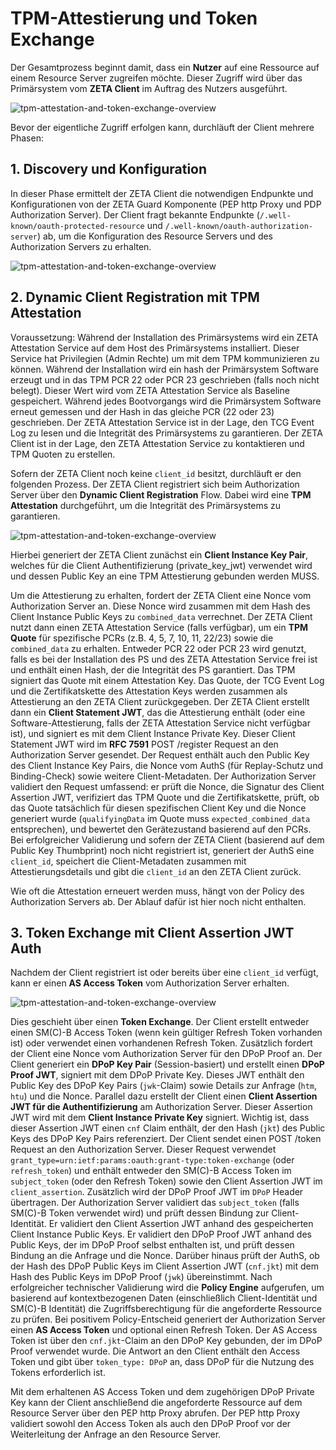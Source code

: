 # TPM-Attestierung und Token Exchange

Der Gesamtprozess beginnt damit, dass ein **Nutzer** auf eine Ressource auf einem Resource Server zugreifen möchte. Dieser Zugriff wird über das Primärsystem vom **ZETA Client** im Auftrag des Nutzers ausgeführt.

![tpm-attestation-and-token-exchange-overview](/images/tpm-attestation-and-token-exchange/tpm-attestation-and-token-exchange-overview.svg)

Bevor der eigentliche Zugriff erfolgen kann, durchläuft der Client mehrere Phasen:

## 1. Discovery und Konfiguration

In dieser Phase ermittelt der ZETA Client die notwendigen Endpunkte und Konfigurationen von der ZETA Guard Komponente (PEP http Proxy und PDP Authorization Server). Der Client fragt bekannte Endpunkte (`/.well-known/oauth-protected-resource` und `/.well-known/oauth-authorization-server`) ab, um die Konfiguration des Resource Servers und des Authorization Servers zu erhalten.

![tpm-attestation-and-token-exchange-overview](/images/tpm-attestation-and-token-exchange/discovery-and-configuration.svg)

## 2. Dynamic Client Registration mit TPM Attestation

Voraussetzung: Während der Installation des Primärsystems wird ein ZETA Attestation Service auf dem Host des Primärsystems installiert. Dieser Service hat Privilegien (Admin Rechte) um mit dem TPM kommunizieren zu können. Während der Installation wird ein hash der Primärsystem Software erzeugt und in das TPM PCR 22 oder PCR 23 geschrieben (falls noch nicht belegt). Dieser Wert wird vom ZETA Attestation Service als Baseline gespeichert. Während jedes Bootvorgangs wird die Primärsystem Software erneut gemessen und der Hash in das gleiche PCR (22 oder 23) geschrieben. Der ZETA Attestation Service ist in der Lage, den TCG Event Log zu lesen und die Integrität des Primärsystems zu garantieren. Der ZETA Client ist in der Lage, den ZETA Attestation Service zu kontaktieren und TPM Quoten zu erstellen.

Sofern der ZETA Client noch keine `client_id` besitzt, durchläuft er den folgenden Prozess.
Der ZETA Client registriert sich beim Authorization Server über den **Dynamic Client Registration** Flow. Dabei wird eine **TPM Attestation** durchgeführt, um die Integrität des Primärsystems zu garantieren.

![tpm-attestation-and-token-exchange-overview](/images/tpm-attestation-and-token-exchange/dynamic-client-registration-with-tpm-attestation.svg)

Hierbei generiert der ZETA Client zunächst ein **Client Instance Key Pair**, welches für die Client Authentifizierung (private_key_jwt) verwendet wird und dessen Public Key an eine TPM Attestierung gebunden werden MUSS.

Um die Attestierung zu erhalten, fordert der ZETA Client eine Nonce vom Authorization Server an. Diese Nonce wird zusammen mit dem Hash des Client Instance Public Keys zu `combined_data` verrechnet. Der ZETA Client nutzt dann einen ZETA Attestation Service (falls verfügbar), um ein **TPM Quote** für spezifische PCRs (z.B. 4, 5, 7, 10, 11, 22/23) sowie die `combined_data` zu erhalten. Entweder PCR 22 oder PCR 23 wird genutzt, falls es bei der Installation des PS und des ZETA Attestation Service frei ist und enthält einen Hash, der die Integrität des PS garantiert. Das TPM signiert das Quote mit einem Attestation Key. Das Quote, der TCG Event Log und die Zertifikatskette des Attestation Keys werden zusammen als Attestierung an den ZETA Client zurückgegeben. Der ZETA Client erstellt dann ein **Client Statement JWT**, das die Attestierung enthält (oder eine Software-Attestierung, falls der ZETA Attestation Service nicht verfügbar ist), und signiert es mit dem Client Instance Private Key. Dieser Client Statement JWT wird im **RFC 7591** POST /register Request an den Authorization Server gesendet. Der Request enthält auch den Public Key des Client Instance Key Pairs, die Nonce vom AuthS (für Replay-Schutz und Binding-Check) sowie weitere Client-Metadaten. Der Authorization Server validiert den Request umfassend: er prüft die Nonce, die Signatur des Client Assertion JWT, verifiziert das TPM Quote und die Zertifikatskette, prüft, ob das Quote tatsächlich für diesen spezifischen Client Key und die Nonce generiert wurde (`qualifyingData` im Quote muss `expected_combined_data` entsprechen), und bewertet den Gerätezustand basierend auf den PCRs. Bei erfolgreicher Validierung und sofern der ZETA Client (basierend auf dem Public Key Thumbprint) noch nicht registriert ist, generiert der AuthS eine `client_id`, speichert die Client-Metadaten zusammen mit Attestierungsdetails und gibt die `client_id` an den ZETA Client zurück.

Wie oft die Attestation erneuert werden muss, hängt von der Policy des Authorization Servers ab. Der Ablauf dafür ist hier noch nicht enthalten.

## 3. Token Exchange mit Client Assertion JWT Auth

Nachdem der Client registriert ist oder bereits über eine `client_id` verfügt, kann er einen **AS Access Token** vom Authorization Server erhalten.

![tpm-attestation-and-token-exchange-overview](/images/tpm-attestation-and-token-exchange/token-exchange-with-client-assertion-jwt-auth.svg)

Dies geschieht über einen **Token Exchange**. Der Client erstellt entweder einen SM(C)-B Access Token (wenn kein gültiger Refresh Token vorhanden ist) oder verwendet einen vorhandenen Refresh Token. Zusätzlich fordert der Client eine Nonce vom Authorization Server für den DPoP Proof an. Der Client generiert ein **DPoP Key Pair** (Session-basiert) und erstellt einen **DPoP Proof JWT**, signiert mit dem DPoP Private Key. Dieses JWT enthält den Public Key des DPoP Key Pairs (`jwk`-Claim) sowie Details zur Anfrage (`htm`, `htu`) und die Nonce. Parallel dazu erstellt der Client einen **Client Assertion JWT für die Authentifizierung** am Authorization Server. Dieser Assertion JWT wird mit dem **Client Instance Private Key** signiert. Wichtig ist, dass dieser Assertion JWT einen `cnf` Claim enthält, der den Hash (`jkt`) des Public Keys des DPoP Key Pairs referenziert. Der Client sendet einen POST /token Request an den Authorization Server. Dieser Request verwendet `grant_type=urn:ietf:params:oauth:grant-type:token-exchange` (oder `refresh_token`) und enthält entweder den SM(C)-B Access Token im `subject_token` (oder den Refresh Token) sowie den Client Assertion JWT im `client_assertion`. Zusätzlich wird der DPoP Proof JWT im `DPoP` Header übertragen. Der Authorization Server validiert das `subject_token` (falls SM(C)-B Token verwendet wird) und prüft dessen Bindung zur Client-Identität. Er validiert den Client Assertion JWT anhand des gespeicherten Client Instance Public Keys. Er validiert den DPoP Proof JWT anhand des Public Keys, der im DPoP Proof selbst enthalten ist, und prüft dessen Bindung an die Anfrage und die Nonce. Darüber hinaus prüft der AuthS, ob der Hash des DPoP Public Keys im Client Assertion JWT (`cnf.jkt`) mit dem Hash des Public Keys im DPoP Proof (`jwk`) übereinstimmt. Nach erfolgreicher technischer Validierung wird die **Policy Engine** aufgerufen, um basierend auf kontextbezogenen Daten (einschließlich Client-Identität und SM(C)-B Identität) die Zugriffsberechtigung für die angeforderte Ressource zu prüfen. Bei positivem Policy-Entscheid generiert der Authorization Server einen **AS Access Token** und optional einen Refresh Token. Der AS Access Token ist über den `cnf.jkt`-Claim an den DPoP Key gebunden, der im DPoP Proof verwendet wurde. Die Antwort an den Client enthält den Access Token und gibt über `token_type: DPoP` an, dass DPoP für die Nutzung des Tokens erforderlich ist.

Mit dem erhaltenen AS Access Token und dem zugehörigen DPoP Private Key kann der Client anschließend die angeforderte Ressource auf dem Resource Server über den PEP http Proxy abrufen. Der PEP http Proxy validiert sowohl den Access Token als auch den DPoP Proof vor der Weiterleitung der Anfrage an den Resource Server.
